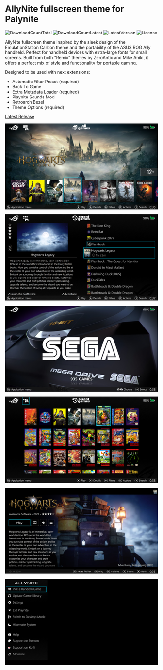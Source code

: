 # AllyNite fullscreen theme for Palynite
![DownloadCountTotal](https://img.shields.io/github/downloads/ashpynov/AllyNite/total?label=total%20downloads&style=plastic) ![DownloadCountLatest](https://img.shields.io/github/downloads/ashpynov/AllyNite/latest/total?style=plastic) ![LatestVersion](https://img.shields.io/github/v/tag/ashpynov/AllyNite?label=Latest%20version&style=plastic) ![License](https://img.shields.io/github/license/ashpynov/AllyNite?style=plastic)

AllyNite fullscreen theme inspired by the sleek design of the EmulationStation Carbon theme and the portability of the ASUS ROG Ally handheld. Perfect for handheld devices with extra-large fonts for small screens. Built from both "Remix" themes by ZeroAntix and Mike Aniki, it offers a perfect mix of style and functionality for portable gaming.

Designed to be used with next extensions:

- Automatic Filter Preset (required)
- Back To Game 
- Extra Metadata Loader (required)
- Playnite Sounds Mod
- Retroarch Bezel
- Theme Options (required)

[Latest Release](https://github.com/ashpynov/AllyNite/releases/latest)

![Image1](https://raw.githubusercontent.com/ashpynov/AllyNite/refs/heads/main/.Thumbnail/screenshot01.png) 

![Image2](https://raw.githubusercontent.com/ashpynov/AllyNite/refs/heads/main/.Thumbnail/screenshot02.png) 

![Image3](https://raw.githubusercontent.com/ashpynov/AllyNite/refs/heads/main/.Thumbnail/screenshot03.png) 

![Image4](https://raw.githubusercontent.com/ashpynov/AllyNite/refs/heads/main/.Thumbnail/screenshot04.png) 

![Image5](https://raw.githubusercontent.com/ashpynov/AllyNite/refs/heads/main/.Thumbnail/screenshot05.png) 

![Image6](https://raw.githubusercontent.com/ashpynov/AllyNite/refs/heads/main/.Thumbnail/screenshot06.png)




